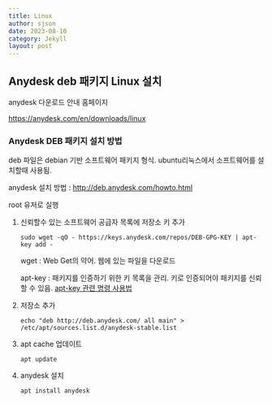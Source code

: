 ```yaml
---
title: Linux
author: sjson
date: 2023-08-10
category: Jekyll
layout: post
---
```




Anydesk deb 패키지 Linux 설치
-------------

anydesk 다운로드 안내 홈페이지

https://anydesk.com/en/downloads/linux



### Anydesk DEB 패키지 설치 방법

deb 파일은 debian 기반 소프트웨어 패키지 형식. ubuntu리눅스에서 소프트웨어를 설치할때 사용됨. 

anydesk 설치 방법 : http://deb.anydesk.com/howto.html

root 유저로 실행

1. 신뢰할수 있는 소프트웨어 공급자 목록에 저장소 키 추가

   ```
   sudo wget -qO - https://keys.anydesk.com/repos/DEB-GPG-KEY | apt-key add -
   ```

   wget : Web Get의 약어. 웹에 있는 파일을 다운로드

   apt-key : 패키지를 인증하기 위한 키 목록을 관리. 키로 인증되어야 패키지를 신뢰할 수 있음. [apt-key 관련 명령 사용법](https://weftnwarp.kr/site-it/archives/%EC%9A%B0%EB%B6%84%ED%88%ACubuntu-%ED%8C%A8%ED%82%A4%EC%A7%80-%EA%B4%80%EB%A6%AC-apt-key-%EB%AA%85%EB%A0%B9-%EC%82%AC%EC%9A%A9%EB%B2%95/)

   

2. 저장소 추가

   ```
   echo "deb http://deb.anydesk.com/ all main" > /etc/apt/sources.list.d/anydesk-stable.list
   ```

   

3. apt cache 업데이트

   ```
   apt update
   ```

   

4. anydesk 설치

   ```
   apt install anydesk
   ```



[1]: https://github.com/allejo/jekyll-toc
